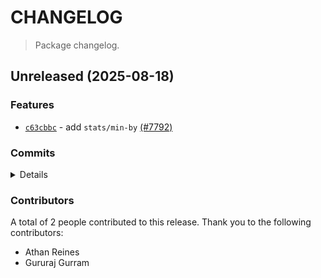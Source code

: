 # CHANGELOG

> Package changelog.

<section class="release" id="unreleased">

## Unreleased (2025-08-18)

<section class="features">

### Features

-   [`c63cbbc`](https://github.com/stdlib-js/stdlib/commit/c63cbbc8dd488c83b5a806324fe2012878e07570) - add `stats/min-by` [(#7792)](https://github.com/stdlib-js/stdlib/pull/7792)

</section>

<!-- /.features -->

<section class="commits">

### Commits

<details>

-   [`aabca15`](https://github.com/stdlib-js/stdlib/commit/aabca154e4deab8128cf7cd26e0d52bf3c06d02d) - **style:** re-enable lint rule _(by Athan Reines)_
-   [`c63cbbc`](https://github.com/stdlib-js/stdlib/commit/c63cbbc8dd488c83b5a806324fe2012878e07570) - **feat:** add `stats/min-by` [(#7792)](https://github.com/stdlib-js/stdlib/pull/7792) _(by Gururaj Gurram, Athan Reines)_

</details>

</section>

<!-- /.commits -->

<section class="contributors">

### Contributors

A total of 2 people contributed to this release. Thank you to the following contributors:

-   Athan Reines
-   Gururaj Gurram

</section>

<!-- /.contributors -->

</section>

<!-- /.release -->

